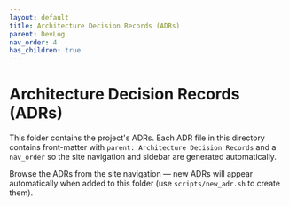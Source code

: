 ```yaml
---
layout: default
title: Architecture Decision Records (ADRs)
parent: DevLog
nav_order: 4
has_children: true
---
```


# Architecture Decision Records (ADRs)

This folder contains the project's ADRs. Each ADR file in this directory contains front-matter with `parent: Architecture Decision Records` and a `nav_order` so the site navigation and sidebar are generated automatically.

Browse the ADRs from the site navigation — new ADRs will appear automatically when added to this folder (use `scripts/new_adr.sh` to create them).
